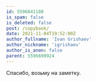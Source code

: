 ```yaml
---
id: 5596841188
is_spam: false
is_deleted: false
post: /copybook/
date: 2021-11-04T19:52:00Z
author_fullname: 'Ivan Grishaev'
author_nickname: 'igrishaev'
author_is_anon: false
parent: 5596690924
---
```


<p>Спасибо, возьму на заметку.</p>
